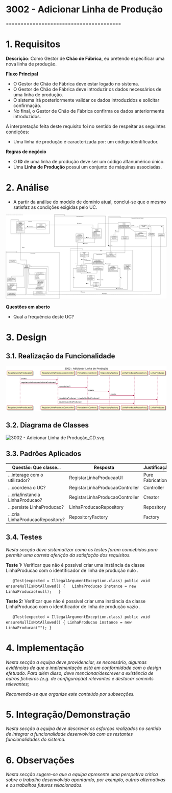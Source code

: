 
# 3002 - Adicionar Linha de Produção
=======================================

# 1. Requisitos

**Descrição**: Como Gestor de **Chão de Fábrica**, eu pretendo especificar uma nova linha de produção.

**Fluxo Principal**
* O Gestor de Chão de Fábrica deve estar logado no sistema.
* O Gestor de Chão de Fábrica deve introduzir os dados necessários de uma linha de produção.
* O sistema irá posteriormente validar os dados introduzidos e solicitar confirmação.
* No final, o Gestor de Chão de Fábrica confirma os dados anteriormente introduzidos.

A interpretação feita deste requisito foi no sentido de respeitar as seguintes condições:

* Uma linha de produção é caracterizada por: um código identificador.

**Regras de negócio**

* O **ID** de uma linha de produção deve ser um código alfanumérico único.
* Uma **Linha de Produção** possui um conjunto de máquinas associadas.

# 2. Análise

* A partir da análise do modelo de domínio atual, conclui-se que o mesmo satisfaz as condições exigidas pelo UC.

![ModeloDominio.png](../ModeloDominio.png)

**Questões em aberto**
* Qual a frequência deste UC?

# 3. Design

## 3.1. Realização da Funcionalidade

![3002 - Adicionar Linha de Produção.png](3002%20-%20Adicionar%20Linha%20de%20Produção.png)

## 3.2. Diagrama de Classes

![3002 - Adicionar Linha de Produção_CD.svg](http://www.plantuml.com/plantuml/svg/bPFHIiCm58RlynI7NKtMmjIxueq8ma1XE7o0GtBO0cqoJr9nY4_ZXG-o5pFjrYtjsaslcfoS__l_98tNFYUudKvl88LxfQMs1XcUj5aXA88vMrLkVxRVLWWXStHkjrRN9Lhu59E5PssMe5LhHNmrWZcnqywJaVHWZQSFNwc0QMsTzfOrkV7LiVs5bg4RkKMhX6ppd7YlxUaPTnAqc7klpIFAwbDJ91DwsddtRUweQhTFmE4x_IFpK8hpfkVOhxF1m-s32d7fL4VN8xXBotLQZmOyCv0hB53qtEWVz4UtXdDwBMtCgK-Z7BgdRemEFyXPTzGmAj1iOja0F8FrFiybmENjLocUyQtK1cjvEUYVWQT279gpvZUKLkcbdOLJOMCJKnR4Ta7XCIMANE07QQBGuyo493bMqm9POb9OHNbu714nHaNr21fL3_YurZAA5chBU5wRYry0)

## 3.3. Padrões Aplicados


| **Questão: Que classe...**       | **Resposta**                       | **Justificação**                                         |
|----------------------------------|------------------------------------|----------------------------------------------------------|
| ...interage com o utilizador?    | RegistarLinhaProducaoUI                  | Pure Fabrication                                         |
| ...coordena o UC?                | RegistarLinhaProducaoController          | Controller                                               |
| ...cria/instancia LinhaProducao? | RegistarLinhaProducaoController          | Creator                                                  |
| ...persiste LinhaProducao?       | LinhaProducaoRepository                  | Repository                                               |
| ...cria LinhaProducaoRepository?           | RepositoryFactory                        | Factory                                                  |


## 3.4. Testes
*Nesta secção deve sistematizar como os testes foram concebidos para permitir uma correta aferição da satisfação dos requisitos.*

**Teste 1:** Verificar que não é possível criar uma instância da classe LinhaProducao com o identificador de linha de produção nulo .

`   @Test(expected = IllegalArgumentException.class)
      public void ensureNullIsNotAllowed() {  
      LinhaProducao instance = new LinhaProducao(null);  
   }`

**Teste 2:** Verificar que não é possível criar uma instância da classe LinhaProducao com o identificador de linha de produção vazio .

`   @Test(expected = IllegalArgumentException.class)
      public void ensureNullIsNotAllowed() {
      LinhaProducao instance = new LinhaProducao("");
   }`


# 4. Implementação

*Nesta secção a equipa deve providenciar, se necessário, algumas evidências de que a implementação está em conformidade com o design efetuado. Para além disso, deve mencionar/descrever a existência de outros ficheiros (e.g. de configuração) relevantes e destacar commits relevantes;*

*Recomenda-se que organize este conteúdo por subsecções.*

# 5. Integração/Demonstração

*Nesta secção a equipa deve descrever os esforços realizados no sentido de integrar a funcionalidade desenvolvida com as restantes funcionalidades do sistema.*

# 6. Observações

*Nesta secção sugere-se que a equipa apresente uma perspetiva critica sobre o trabalho desenvolvido apontando, por exemplo, outras alternativas e ou trabalhos futuros relacionados.*